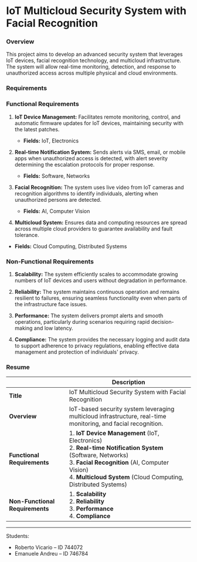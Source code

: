 # IoT Multicloud Security System with Facial Recognition

### Overview

This project aims to develop an advanced security system that leverages IoT devices, facial recognition technology, and multicloud infrastructure. The system will allow real-time monitoring, detection, and response to unauthorized access across multiple physical and cloud environments.

### Requirements

### Functional Requirements

1. **IoT Device Management:** Facilitates remote monitoring, control, and automatic firmware updates for IoT devices, maintaining security with the latest patches.

   - **Fields:** IoT, Electronics

2. **Real-time Notification System:** Sends alerts via SMS, email, or mobile apps when unauthorized access is detected, with alert severity determining the escalation protocols for proper response.

   - **Fields:** Software, Networks

3. **Facial Recognition:** The system uses live video from IoT cameras and recognition algorithms to identify individuals, alerting when unauthorized persons are detected.
   
   - **Fields:** AI, Computer Vision

4.  **Multicloud System:** Ensures data and computing resources are spread across multiple cloud providers to guarantee availability and fault tolerance.

   - **Fields:** Cloud Computing, Distributed Systems


### Non-Functional Requirements

1. **Scalability:** The system efficiently scales to accommodate growing numbers of IoT devices and users without degradation in performance.

2. **Reliability:** The system maintains continuous operation and remains resilient to failures, ensuring seamless functionality even when parts of the infrastructure face issues.

3. **Performance:** The system delivers prompt alerts and smooth operations, particularly during scenarios requiring rapid decision-making and low latency.

4. **Compliance:** The system provides the necessary logging and audit data to support adherence to privacy regulations, enabling effective data management and protection of individuals' privacy.

### Resume

|  | **Description** |
|-------------|-------------|
| **Title** | IoT Multicloud Security System with Facial Recognition |
| **Overview** | IoT-based security system leveraging multicloud infrastructure, real-time monitoring, and facial recognition. |
| **Functional Requirements** | 1. **IoT Device Management** (IoT, Electronics) <br> 2. **Real-time Notification System** (Software, Networks) <br> 3. **Facial Recognition** (AI, Computer Vision) <br> 4. **Multicloud System** (Cloud Computing, Distributed Systems) |
| **Non-Functional Requirements** | 1. **Scalability** <br> 2. **Reliability** <br> 3. **Performance** <br> 4. **Compliance** |

---

Students:

- Roberto Vicario – ID 744072 
- Emanuele Andreu – ID 746784